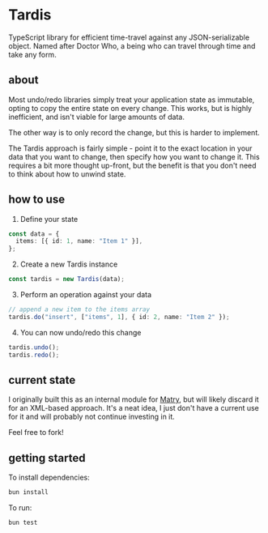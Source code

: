 # Tardis

TypeScript library for efficient time-travel against any JSON-serializable object.
Named after Doctor Who, a being who can travel through time and take any form.

## about

Most undo/redo libraries simply treat your application state as immutable,
opting to copy the entire state on every change.
This works, but is highly inefficient, and isn't viable for large amounts of data.

The other way is to only record the change, but this is harder to implement.

The Tardis approach is fairly simple - point it to the exact location in your data that you want to change,
then specify how you want to change it.
This requires a bit more thought up-front,
but the benefit is that you don't need to think about how to unwind state.

## how to use

1. Define your state

```ts
const data = {
  items: [{ id: 1, name: "Item 1" }],
};
```

2. Create a new Tardis instance

```ts
const tardis = new Tardis(data);
```

3. Perform an operation against your data

```ts
// append a new item to the items array
tardis.do("insert", ["items", 1], { id: 2, name: "Item 2" });
```

4. You can now undo/redo this change

```ts
tardis.undo();
tardis.redo();
```

## current state

I originally built this as an internal module for [Matry](https://github.com/matry),
but will likely discard it for an XML-based approach.
It's a neat idea, I just don't have a current use for it and will probably not continue investing in it.

Feel free to fork!

## getting started

To install dependencies:

```bash
bun install
```

To run:

```bash
bun test
```
